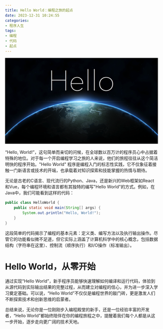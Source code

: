 ```yaml
---
title: Hello World：编程之旅的起点
date: 2023-12-31 10:24:55
categories:
- 程序人生
tags:
- 编程
- 代码
- 起点
---
```


![2177740e4657a64e9e647166bca346fa](https://raw.githubusercontent.com/shenhuanjie/hexo-picgo-service/main/img/2177740e4657a64e9e647166bca346fa.png)

“Hello, World!”，这句简单而亲切的问候，在全球数以百万计的程序员心中占据着特殊的地位。对于每一个开启编程学习之旅的人来说，他们的旅程往往从这个简洁明快的程序开始。"Hello World" 程序是编程入门的标志性实践，它不仅象征着接触一门新语言或技术的开端，也承载着对知识探索和技能掌握的热情与期待。

无论是古老的C语言、现代流行的Python、Java，还是新兴的Web框架如React和Vue，每个编程环境和语言都有其独特的编写"Hello World"的方式。例如，在Java中，我们可能看到这样的代码：

```java
public class HelloWorld {
    public static void main(String[] args) {
        System.out.println("Hello, World!");
    }
}
```

这段简单的代码揭示了编程的基本元素：定义类、编写方法以及执行输出操作。尽管它的功能看似微不足道，但它实际上涵盖了计算机科学中的核心概念，包括数据结构（字符串在这里）、控制流（顺序执行）和I/O操作（标准输出）。

# Hello World，从零开始

通过实现“Hello World”，新手程序员能够快速理解如何编译和运行代码，体验到从源代码到实际输出结果的完整过程，从而建立对编程的信心，并为进一步深入学习奠定基础。可以说，“Hello World”不仅仅是编程世界的敲门砖，更是激发人们不断探索技术和创新思维的启蒙者。

总结来说，无论你是一位刚刚步入编程殿堂的新手，还是一位经验丰富的开发者，“Hello World”都始终陪伴在你的编程旅程之中，提醒着我们每个人都是从这一步开始，逐步走向更广阔的技术天地。